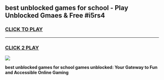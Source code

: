 
## best unblocked games for school - Play Unblocked Gmaes & Free #i5rs4
<h3>
<a href="https://news.freeplayer.one?title=best_unblocked_games_for_school&ref=26F">CLICK TO PLAY</a></h3>
<hr>

<h3>
<a href="https://news.freeplayer.one?title=best_unblocked_games_for_school&ref=26F">CLICK 2 PLAY</a>
  
</h3>

<a href="https://news.freeplayer.one?title=best_unblocked_games_for_school&ref=26F/"><img src="https://clearcache.store/games.png"></a>


**best unblocked games for school games unblocked: Your Gateway to Fun and Accessible Online Gaming**
